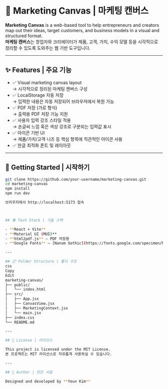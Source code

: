# 🧩 Marketing Canvas | 마케팅 캔버스

**Marketing Canvas** is a web-based tool to help entrepreneurs and creators map out their ideas, target customers, and business models in a visual and structured format.  
**마케팅 캔버스**는 창업자와 크리에이터가 제품, 고객, 가치, 수익 모델 등을 시각적으로 정리할 수 있도록 도와주는 웹 기반 도구입니다.

---

## ✨ Features | 주요 기능

- ✅ Visual marketing canvas layout  
  → 시각적으로 정리된 마케팅 캔버스 구성
- ✅ LocalStorage 자동 저장  
  → 입력한 내용은 자동 저장되어 브라우저에서 복원 가능
- ✅ PDF 저장 (가로 형식)  
  → 출력용 PDF 저장 기능 지원
- ✅ 사용자 입력 강조 스타일 적용  
  → 손글씨 느낌 혹은 색상 강조로 구분되는 입력값 표시
- ✅ 아이콘 기반 UI  
  → 제품/가치/고객 니즈 등 핵심 항목에 직관적인 아이콘 사용
- ✅ 한글 최적화 폰트 및 레이아웃  

---

## 🚀 Getting Started | 시작하기

```bash
git clone https://github.com/your-username/marketing-canvas.git
cd marketing-canvas
npm install
npm run dev

브라우저에서 http://localhost:5173 접속



## 🛠 Tech Stack | 기술 스택

- **React + Vite**
- **Material UI (MUI)**
- **html2pdf.js** – PDF 저장용
- **Google Fonts** – [Nanum Gothic](https://fonts.google.com/specimen/Nanum+Gothic), [Noto Serif KR](https://fonts.google.com/specimen/Noto+Serif+KR)

---

## 📦 Folder Structure | 폴더 구조
css
Copy
Edit
marketing-canvas/
├── public/
│   └── index.html
├── src/
│   ├── App.jsx
│   ├── CanvasView.jsx
│   ├── MarketingContext.jsx
│   └── main.jsx
├── index.css
└── README.md

---

## 📄 License | 라이선스

This project is licensed under the MIT License.  
본 프로젝트는 MIT 라이선스로 자유롭게 사용하실 수 있습니다.

---

## 🙌 Author | 만든 사람

Designed and developed by **Yeun Kim**